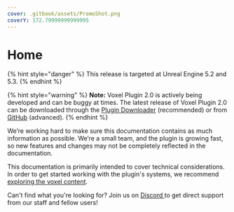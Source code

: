 ```yaml
---
cover: .gitbook/assets/PromoShot.png
coverY: 172.79999999999995
---
```


# Home

{% hint style="danger" %}
This release is targeted at Unreal Engine 5.2 and 5.3.
{% endhint %}

{% hint style="warning" %}
**Note:** Voxel Plugin 2.0 is actively being developed and can be buggy at times. The latest release of Voxel Plugin 2.0 can be downloaded through the [Plugin Downloader](getting-started/installing-voxel-plugin.md) (recommended) or from [GitHub](https://github.com/VoxelPlugin/VoxelPlugin/) (advanced).&#x20;
{% endhint %}

We’re working hard to make sure this documentation contains as much information as possible. We’re a small team, and the plugin is growing fast, so new features and changes may not be completely reflected in the documentation.

This documentation is primarily intended to cover technical considerations. In order to get started working with the plugin's systems, we recommend [exploring the voxel content](getting-started/installing-voxel-content.md).&#x20;

Can't find what you're looking for? Join us on [Discord ](http://discord.voxelplugin.com/)to get direct support from our staff and fellow users!

